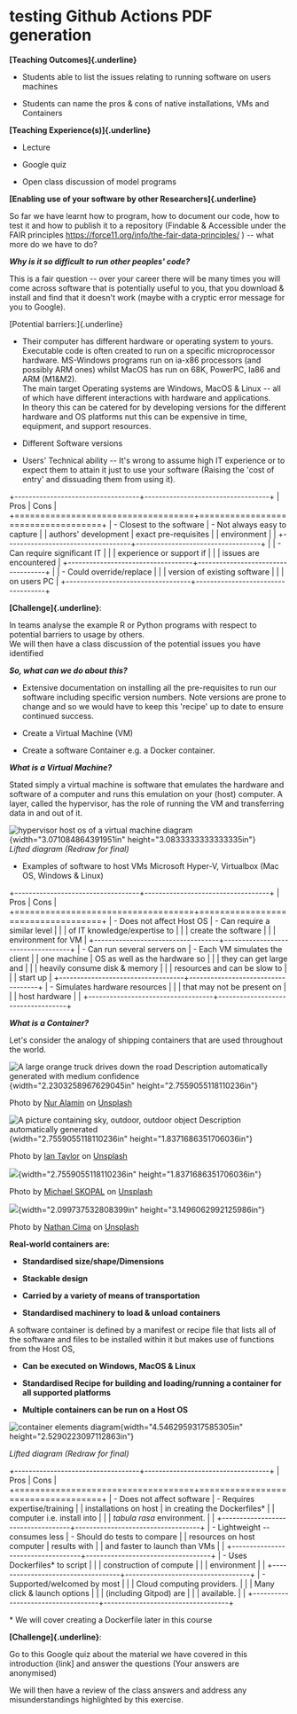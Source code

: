 # testing Github Actions PDF generation

**[Teaching Outcomes]{.underline}**

-   Students able to list the issues relating to running software on
    users machines

-   Students can name the pros & cons of native installations, VMs and
    Containers

**[Teaching Experience(s)]{.underline}**

-   Lecture

-   Google quiz

-   Open class discussion of model programs

**[Enabling use of your software by other Researchers]{.underline}**

So far we have learnt how to program, how to document our code, how to
test it and how to publish it to a repository (Findable & Accessible
under the FAIR principles
<https://force11.org/info/the-fair-data-principles/> ) -- what more do
we have to do?

***Why is it so difficult to run other peoples' code?***

This is a fair question -- over your career there will be many times you
will come across software that is potentially useful to you, that you
download & install and find that it doesn't work (maybe with a cryptic
error message for you to Google).

[Potential barriers:]{.underline}

-   Their computer has different hardware or operating system to yours.\
    Executable code is often created to run on a specific microprocessor
    hardware. MS-Windows programs run on ia-x86 processors (and possibly
    ARM ones) whilst MacOS has run on 68K, PowerPC, Ia86 and ARM
    (M1&M2).\
    The main target Operating systems are Windows, MacOS & Linux -- all
    of which have different interactions with hardware and
    applications.\
    In theory this can be catered for by developing versions for the
    different hardware and OS platforms nut this can be expensive in
    time, equipment, and support resources.

-   Different Software versions

-   Users' Technical ability -- It's wrong to assume high IT experience
    or to expect them to attain it just to use your software (Raising
    the 'cost of entry' and dissuading them from using it).

+-----------------------------------+-----------------------------------+
| Pros                              | Cons                              |
+===================================+===================================+
| -   Closest to the software       | -   Not always easy to capture    |
|     authors' development          |     exact pre-requisites          |
|     environment                   |                                   |
+-----------------------------------+-----------------------------------+
|                                   | -   Can require significant IT    |
|                                   |     experience or support if      |
|                                   |     issues are encountered        |
+-----------------------------------+-----------------------------------+
|                                   | -   Could override/replace        |
|                                   |     version of existing software  |
|                                   |     on users PC                   |
+-----------------------------------+-----------------------------------+

**[Challenge]{.underline}**:

In teams analyse the example R or Python programs with respect to
potential barriers to usage by others.\
We will then have a class discussion of the potential issues you have
identified

***So, what can we do about this?***

-   Extensive documentation on installing all the pre-requisites to run
    our software including specific version numbers. Note versions are
    prone to change and so we would have to keep this 'recipe' up to
    date to ensure continued success.

-   Create a Virtual Machine (VM)

-   Create a software Container e.g. a Docker container.

***What is a Virtual Machine?***

Stated simply a virtual machine is software that emulates the hardware
and software of a computer and runs this emulation on your (host)
computer. A layer, called the hypervisor, has the role of running the VM
and transferring data in and out of it.

![hypervisor host os of a virtual machine diagram
](media/image1.png){width="3.071084864391951in"
height="3.0833333333333335in"}\
*Lifted diagram (Redraw for final)*

-   Examples of software to host VMs Microsoft Hyper-V, Virtualbox (Mac
    OS, Windows & Linux)

+-----------------------------------+-----------------------------------+
| Pros                              | Cons                              |
+===================================+===================================+
| -   Does not affect Host OS       | -   Can require a similar level   |
|                                   |     of IT knowledge/expertise to  |
|                                   |     create the software           |
|                                   |     environment for VM            |
+-----------------------------------+-----------------------------------+
| -   Can run several servers on    | -   Each VM simulates the client  |
|     one machine                   |     OS as well as the hardware so |
|                                   |     they can get large and        |
|                                   |     heavily consume disk & memory |
|                                   |     resources and can be slow to  |
|                                   |     start up                      |
+-----------------------------------+-----------------------------------+
| -   Simulates hardware resources  |                                   |
|     that may not be present on    |                                   |
|     host hardware                 |                                   |
+-----------------------------------+-----------------------------------+

***What is a Container?***

Let's consider the analogy of shipping containers that are used
throughout the world.

![A large orange truck drives down the road Description automatically
generated with medium
confidence]("sources/media/container_lorry.jpeg"){width="2.2303258967629045in"
height="2.7559055118110236in"}

Photo by [Nur
Alamin](https://unsplash.com/@nuralamin12?utm_source=unsplash&utm_medium=referral&utm_content=creditCopyText) on [Unsplash](https://unsplash.com/photos/xifUN_Mkf8Y?utm_source=unsplash&utm_medium=referral&utm_content=creditCopyText)

![A picture containing sky, outdoor, outdoor object Description
automatically generated](media/container_ship2.jpeg){width="2.7559055118110236in"
height="1.8371686351706036in"}

Photo by [Ian
Taylor](https://unsplash.com/@carrier_lost?utm_source=unsplash&utm_medium=referral&utm_content=creditCopyText) on [Unsplash](https://unsplash.com/photos/jOqJbvo1P9g?utm_source=unsplash&utm_medium=referral&utm_content=creditCopyText)

![](media/container_train.jpeg){width="2.7559055118110236in"
height="1.8371686351706036in"}

Photo by [Michael
SKOPAL](https://unsplash.com/@michael_skopal?utm_source=unsplash&utm_medium=referral&utm_content=creditCopyText) on [Unsplash](https://unsplash.com/photos/z5tiShyxZnc?utm_source=unsplash&utm_medium=referral&utm_content=creditCopyText)

![](media/container_ship.jpeg){width="2.099737532808399in"
height="3.1496062992125986in"}

Photo by [Nathan
Cima](https://unsplash.com/@nathan_cima?utm_source=unsplash&utm_medium=referral&utm_content=creditCopyText) on [Unsplash](https://unsplash.com/photos/MHXJ9p64Jw8?utm_source=unsplash&utm_medium=referral&utm_content=creditCopyText)

**Real-world containers are:**

-   **Standardised size/shape/Dimensions**

-   **Stackable design**

-   **Carried by a variety of means of transportation**

-   **Standardised machinery to load & unload containers**

A software container is defined by a manifest or recipe file that lists
all of the software and files to be installed within it but makes use of
functions from the Host OS,

-   **Can be executed on Windows, MacOS & Linux**

-   **Standardised Recipe for building and loading/running a container
    for all supported platforms**

-   **Multiple containers can be run on a Host OS**

![container elements
diagram](media/image6.png){width="4.5462959317585305in"
height="2.5290223097112863in"}

*Lifted diagram (Redraw for final)*

+-----------------------------------+-----------------------------------+
| Pros                              | Cons                              |
+===================================+===================================+
| -   Does not affect software      | -   Requires expertise/training   |
|     installations on host         |     in creating the Dockerfiles\* |
|     computer i.e. install into    |                                   |
|     *tabula rasa* environment.    |                                   |
+-----------------------------------+-----------------------------------+
| -   Lightweight -- consumes less  | -   Should do tests to compare    |
|     resources on host computer    |     results with                  |
|     and faster to launch than VMs |                                   |
+-----------------------------------+-----------------------------------+
| -   Uses Dockerfiles\* to script  |                                   |
|     construction of compute       |                                   |
|     environment                   |                                   |
+-----------------------------------+-----------------------------------+
| -   Supported/welcomed by most    |                                   |
|     Cloud computing providers.    |                                   |
|     Many click & launch options   |                                   |
|     (including Gitpod) are        |                                   |
|     available.                    |                                   |
+-----------------------------------+-----------------------------------+

\* We will cover creating a Dockerfile later in this course

**[Challenge]{.underline}**:

Go to this Google quiz about the material we have covered in this
introduction {link\] and answer the questions (Your answers are
anonymised)

We will then have a review of the class answers and address any
misunderstandings highlighted by this exercise.
